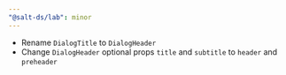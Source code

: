 ```yaml
---
"@salt-ds/lab": minor
---
```


- Rename `DialogTitle` to `DialogHeader`
- Change `DialogHeader` optional props `title` and `subtitle` to `header` and `preheader`
